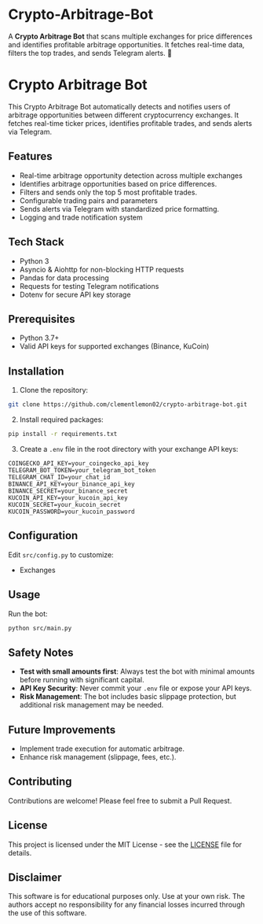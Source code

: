 # Crypto-Arbitrage-Bot
A **Crypto Arbitrage Bot** that scans multiple exchanges for price differences and identifies profitable arbitrage opportunities. It fetches real-time data, filters the top trades, and sends Telegram alerts. 🚀
# Crypto Arbitrage Bot

This Crypto Arbitrage Bot automatically detects and notifies users of arbitrage opportunities between different cryptocurrency exchanges. It fetches real-time ticker prices, identifies profitable trades, and sends alerts via Telegram.

## Features

- Real-time arbitrage opportunity detection across multiple exchanges
- Identifies arbitrage opportunities based on price differences.
- Filters and sends only the top 5 most profitable trades.
- Configurable trading pairs and parameters
- Sends alerts via Telegram with standardized price formatting.
- Logging and trade notification system

## Tech Stack
- Python 3
- Asyncio & Aiohttp for non-blocking HTTP requests
- Pandas for data processing
- Requests for testing Telegram notifications
- Dotenv for secure API key storage


## Prerequisites

- Python 3.7+
- Valid API keys for supported exchanges (Binance, KuCoin)

## Installation

1. Clone the repository:
```bash
git clone https://github.com/clementlemon02/crypto-arbitrage-bot.git
```

2. Install required packages:
```bash
pip install -r requirements.txt
```

3. Create a `.env` file in the root directory with your exchange API keys:
```env
COINGECKO_API_KEY=your_coingecko_api_key
TELEGRAM_BOT_TOKEN=your_telegram_bot_token
TELEGRAM_CHAT_ID=your_chat_id
BINANCE_API_KEY=your_binance_api_key
BINANCE_SECRET=your_binance_secret
KUCOIN_API_KEY=your_kucoin_api_key
KUCOIN_SECRET=your_kucoin_secret
KUCOIN_PASSWORD=your_kucoin_password
```

## Configuration

Edit `src/config.py` to customize:
- Exchanges


## Usage

Run the bot:
```bash
python src/main.py
```


## Safety Notes

- **Test with small amounts first**: Always test the bot with minimal amounts before running with significant capital.
- **API Key Security**: Never commit your `.env` file or expose your API keys.
- **Risk Management**: The bot includes basic slippage protection, but additional risk management may be needed.

## Future Improvements
- Implement trade execution for automatic arbitrage.
- Enhance risk management (slippage, fees, etc.).

## Contributing

Contributions are welcome! Please feel free to submit a Pull Request.

## License

This project is licensed under the MIT License - see the [LICENSE](LICENSE) file for details.

## Disclaimer

This software is for educational purposes only. Use at your own risk. The authors accept no responsibility for any financial losses incurred through the use of this software. 